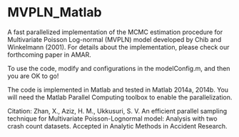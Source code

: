 # MVPLN_Matlab

A fast parallelized implementation of the MCMC estimation procedure for Multivariate Poisson Log-normal (MVPLN) model developed by Chib and Winkelmann (2001).
For details about the implementation, please check our forthcoming paper in AMAR.

To use the code, modify and configurations in the modelConfig.m, and then you are OK to go!

The code is implemented in Matlab and tested in Matlab 2014a, 2014b. You will need the Matlab Parallel Computing toolbox to enable the parallelization.


Citation: 
Zhan, X., Aziz, H. M., Ukkusuri, S. V. An efficient parallel sampling technique for Multivariate Poisson-Lognormal model: Analysis with two crash count datasets. Accepted in Analytic Methods in Accident Research.
